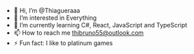 - 👋 Hi, I’m @Thiagueraaa
- 👀 I’m interested in Everything
- 🌱 I’m currently learning C#, React, JavaScript and TypeScript
- 📫 How to reach me thibruno55@outlook.com
- ⚡ Fun fact: I like to platinum games
